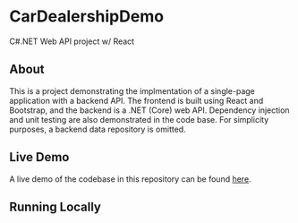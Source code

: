 # CarDealershipDemo
C#.NET Web API project w/ React

## About
This is a project demonstrating the implmentation of a single-page application with a backend API.
The frontend is built using React and Bootstrap, and the backend is a .NET (Core) web API. 
Dependency injection and unit testing are also demonstrated in the code base. For simplicity purposes, a backend data repository is omitted.

## Live Demo
A live demo of the codebase in this repository can be found [here](https://cardealershipdemo.azurewebsites.net/).

## Running Locally
